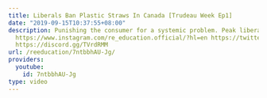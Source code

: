 ```yaml
---
title: Liberals Ban Plastic Straws In Canada [Trudeau Week Ep1]
date: "2019-09-15T10:37:55+08:00"
description: Punishing the consumer for a systemic problem. Peak liberalism. https://www.patreon.com/deadheadanimation
  https://www.instagram.com/re_education.official/?hl=en https://twitter.com/professordarwin
  https://discord.gg/TVrdRMM
url: /reeducation/7ntbbhAU-Jg/
providers:
  youtube:
    id: 7ntbbhAU-Jg
type: video
---
```

